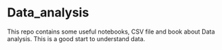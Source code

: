 # Data_analysis

This repo contains some useful notebooks, CSV file and book about Data analysis. This is a good start to understand data.
